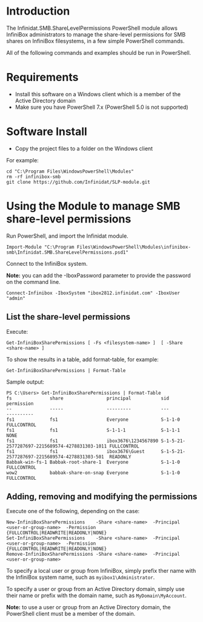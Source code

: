 # Introduction

The Infinidat.SMB.ShareLevelPermissions PowerShell module allows InfiniBox administrators to manage the share-level permissions for SMB shares on InfiniBox filesystems, in a few simple PowerShell commands.

All of the following commands and examples should be run in PowerShell.

# Requirements

- Install this software on a Windows client which is a member of the Active Directory domain
- Make sure you have PowerShell 7.x (PowerShell 5.0 is not supported)

# Software Install

- Copy the project files to a folder on the Windows client

For example:
```
cd "C:\Program Files\WindowsPowerShell\Modules"
rm -rf infinibox-smb
git clone https://github.com/Infinidat/SLP-module.git
```

# Using the Module to manage SMB share-level permissions

Run PowerShell, and import the Infinidat module. 

```
Import-Module "C:\Program Files\WindowsPowerShell\Modules\infinibox-smb\Infinidat.SMB.ShareLevelPermissions.psd1"
```

Connect to the InfiniBox system.

**Note:** you can add the -IboxPassword parameter to provide the password on the command line.

```
Connect-Infinibox -IboxSystem "ibox2812.infinidat.com" -IboxUser "admin"
```

## List the share-level permissions 

Execute:

```
Get-InfiniBoxSharePermissions [ -Fs <filesystem-name> ]  [ -Share <share-name> ]
```

To show the results in a table, add format-table, for example:

```
Get-InfiniBoxSharePermissions | Format-Table
```

Sample output:

```
PS C:\Users> Get-InfiniBoxSharePermissions | Format-Table
fs              share                principal           sid                                            permission
--              -----                ---------           ---                                            ----------
fs1             fs1                  Everyone            S-1-1-0                                        FULLCONTROL
fs1             fs1                  S-1-1-1             S-1-1-1                                        NONE
fs1             fs1                  ibox3676\1234567890 S-1-5-21-2577287697-2215689574-4278831303-1011 FULLCONTROL
fs1             fs1                  ibox3676\Guest      S-1-5-21-2577287697-2215689574-4278831303-501  READONLY
Babbak-win-fs-1 Babbak-root-share-1  Everyone            S-1-1-0                                        FULLCONTROL
wow2            babbak-share-on-snap Everyone            S-1-1-0                                        FULLCONTROL
```

## Adding, removing and modifying the permissions

Execute one of the following, depending on the case:

```
New-InfiniBoxSharePermissions    -Share <share-name>  -Principal <user-or-group-name>  -Permission {FULLCONTROL|READWRITE|READONLY|NONE}
Set-InfiniBoxSharePermissions    -Share <share-name>  -Principal <user-or-group-name>  -Permission {FULLCONTROL|READWRITE|READONLY|NONE}
Remove-InfiniBoxSharePermissions -Share <share-name>  -Principal <user-or-group-name> 
```

To specify a local user or group from InfiniBox, simply prefix ther name with the InfiniBox system name, such as `myibox1\Administrator`.

To specify a user or group from an Active Directory domain, simply use their name or prefix with the domain name, such as `MyDomain\MyAccount`.

**Note:** to use a user or group from an Active Directory domain, the PowerShell client must be a member of the domain.

